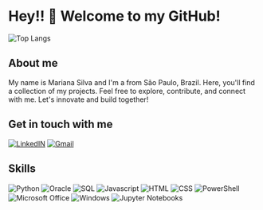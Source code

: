 <h1 align="left">Hey!! 👋 Welcome to my GitHub!</h1>

![Top Langs](https://github-readme-stats.vercel.app/api/top-langs/?username=mariana-cgsilva&layout=compact)

## About me

<p align="left">My name is Mariana Silva and I'm a from São Paulo, Brazil. Here, you'll find a collection of my projects. Feel free to explore, contribute, and connect with me. Let's innovate and build together!</p>

## Get in touch with me

[![LinkedIN](https://img.shields.io/badge/LinkedIn-0077B5?style=for-the-badge&logo=linkedin&logoColor=white)](https://www.linkedin.com/in/mariana-costa-gonçalves-da-silva)
[![Gmail](https://img.shields.io/badge/Gmail-D14836?style=for-the-badge&logo=gmail&logoColor=white)](mariana.cgsilva@gmail.com)

## Skills

<div>
    <img align="center" alt="Python" src="https://img.shields.io/badge/Python-14354C?style=for-the-badge&logo=python&logoColor=white" />
    <img align="center" alt="Oracle" src="https://img.shields.io/badge/Oracle-F80000?style=for-the-badge&logo=oracle&logoColor=black" />
    <img align="center" alt="SQL" src="https://img.shields.io/badge/MySQL-00000F?style=for-the-badge&logo=mysql&logoColor=white" />
    <img align="center" alt="Javascript" src="https://img.shields.io/badge/JavaScript-F7DF1E?style=for-the-badge&logo=javascript&logoColor=black" />
    <img align="center" alt="HTML" src="https://img.shields.io/badge/HTML-239120?style=for-the-badge&logo=html5&logoColor=white" />
    <img align="center" alt="CSS" src="https://img.shields.io/badge/CSS-239120?&style=for-the-badge&logo=css3&logoColor=white" />
    <img align="center" alt="PowerShell" src="https://img.shields.io/badge/Powershell-2CA5E0?style=for-the-badge&logo=powershell&logoColor=white" />
    <img align="center" alt="Microsoft Office" src="https://img.shields.io/badge/Microsoft_Office-D83B01?style=for-the-badge&logo=microsoft-office&logoColor=white" />
    <img align="center" alt="Windows" src="https://img.shields.io/badge/Windows-0078D6?style=for-the-badge&logo=windows&logoColor=white" />
    <img align="center" alt="Jupyter Notebooks" src="https://img.shields.io/badge/Made%20with-Jupyter-orange?style=for-the-badge&logo=Jupyter" />
</div>

